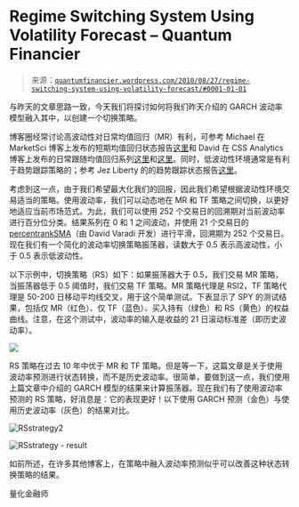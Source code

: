 <!--yml

分类：未分类

date: 2024-05-18 14:03:03

-->

# Regime Switching System Using Volatility Forecast – Quantum Financier

> 来源：[`quantumfinancier.wordpress.com/2010/08/27/regime-switching-system-using-volatility-forecast/#0001-01-01`](https://quantumfinancier.wordpress.com/2010/08/27/regime-switching-system-using-volatility-forecast/#0001-01-01)

与昨天的文章思路一致，今天我们将探讨如何将我们昨天介绍的 GARCH 波动率模型融入其中，以创建一个切换策略。

博客圈经常讨论高波动性对日常均值回归（MR）有利，可参考 Michael 在 MarketSci 博客上发布的短期均值回归状态报告[这里](http://marketsci.wordpress.com/2010/08/01/the-new-state-of-short-term-mean-reversion-july-2010/)和 David 在 CSS Analytics 博客上发布的日常跟随均值回归系列[这里](http://cssanalytics.wordpress.com/2009/08/24/moderators-of-daily-follow-through-mr-volatility-part-1-of-3/)和[这里](http://cssanalytics.wordpress.com/2009/08/25/moderators-of-daily-follow-through-mr-implied-volatility-vs-historical-volatility/)。同时，低波动性环境通常是有利于趋势跟踪策略的；参考 Jez Liberty 的的趋势跟踪状态报告[这里](http://www.automated-trading-system.com/state-trend-following-ijuly/)。

考虑到这一点，由于我们希望最大化我们的回报，因此我们希望根据波动性环境交易适当的策略。使用波动率，我们可以动态地在 MR 和 TF 策略之间切换，以更好地适应当前市场范式。为此，我们可以使用 252 个交易日的回溯期对当前波动率进行百分位分类。结果系列在 0 和 1 之间波动，并使用 21 个交易日的[percentrankSMA](http://cssanalytics.wordpress.com/2010/05/19/percentrank-sma/)（由 David Varadi 开发）进行平滑，回溯期为 252 个交易日。现在我们有一个简化的波动率切换策略振荡器，读数大于 0.5 表示高波动性，小于 0.5 表示低波动性。

以下示例中，切换策略（RS）如下：如果振荡器大于 0.5，我们交易 MR 策略，当振荡器低于 0.5 阈值时，我们交易 TF 策略。MR 策略代理是 RSI2，TF 策略代理是 50-200 日移动平均线交叉，用于这个简单测试。下表显示了 SPY 的测试结果，包括仅 MR（红色）、仅 TF（蓝色）、买入持有（绿色）和 RS（黄色）的权益曲线。注意，在这个测试中，波动率的输入是收益的 21 日滚动标准差（即历史波动率）。

![](https://quantumfinancier.wordpress.com/wp-content/uploads/2010/08/rsstrategy1.png)

RS 策略在过去 10 年中优于 MR 和 TF 策略。但是等一下，这篇文章是关于使用波动率预测进行状态转换，而不是历史波动率。很简单，要做到这一点，我们使用上篇文章中介绍的 GARCH 模型的结果来计算振荡器。现在我们有了使用波动率预测的 RS 策略，好消息是：它的表现更好！以下使用 GARCH 预测（金色）与使用历史波动率（灰色）的结果对比。

![RSstrategy2](https://quantumfinancier.wordpress.com/wp-content/uploads/2010/08/rsstrategy2.png)

![RSstrategy - result](https://quantumfinancier.wordpress.com/wp-content/uploads/2010/08/rsstrategy-result.png)

如前所述，在许多其他博客上，在策略中融入波动率预测似乎可以改善这种状态转换策略的结果。

量化金融师
